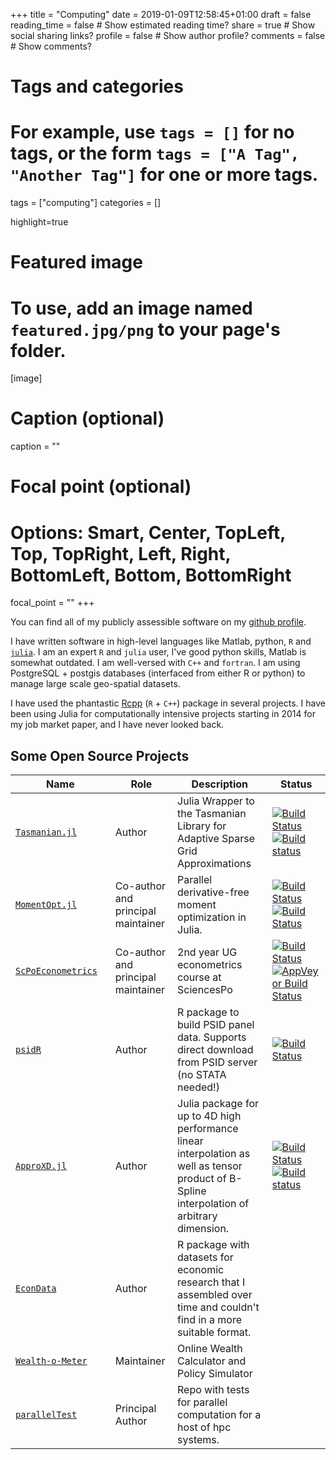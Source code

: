 +++
title = "Computing"
date = 2019-01-09T12:58:45+01:00
draft = false
reading_time = false  # Show estimated reading time?
share = true  # Show social sharing links?
profile = false  # Show author profile?
comments = false  # Show comments?

# Tags and categories
# For example, use `tags = []` for no tags, or the form `tags = ["A Tag", "Another Tag"]` for one or more tags.
tags = ["computing"]
categories = []

highlight=true

# Featured image
# To use, add an image named `featured.jpg/png` to your page's folder. 
[image]
  # Caption (optional)
  caption = ""

  # Focal point (optional)
  # Options: Smart, Center, TopLeft, Top, TopRight, Left, Right, BottomLeft, Bottom, BottomRight
  focal_point = ""
+++



You can find all of my publicly assessible software on my [github profile](https://github.com/floswald).

I have written software in high-level languages like Matlab, python, `R` and [`julia`](https://julialang.org). I am an expert `R` and `julia` user, I've good python skills, Matlab is somewhat outdated. I am well-versed with `C++` and `fortran`. I am using PostgreSQL + postgis databases (interfaced from either R or python) to manage large scale geo-spatial datasets.

I have used the phantastic [Rcpp](http://rcpp.org) (`R` + `C++`) package in several projects. I have been using Julia for computationally intensive projects starting in 2014 for my job market paper, and I have never looked back.

## Some Open Source Projects

 Name  |  Role  |   Description  |  Status     
------------|------|----------------|-----------
[`Tasmanian.jl`](https://github.com/floswald/Tasmanian.jl)<img width=700/> |  Author  | Julia Wrapper to the Tasmanian Library for Adaptive Sparse Grid Approximations | [![Build Status](https://travis-ci.org/floswald/Tasmanian.jl.svg?branch=master)](https://travis-ci.org/floswald/Tasmanian.jl) [![Build status](https://ci.appveyor.com/api/projects/status/di1gkhjhn49ghbge?svg=true)](https://ci.appveyor.com/project/floswald/tasmanian-jl) 
[`MomentOpt.jl`](https://github.com/floswald/MomentOpt.jl)  |  Co-author and principal maintainer  | Parallel derivative-free moment optimization in Julia. |  [![Build Status](https://travis-ci.org/floswald/MomentOpt.jl.svg?branch=master)](https://travis-ci.org/floswald/MomentOpt.jl)[![Build Status](https://ci.appveyor.com/api/projects/status/github/floswald/MomentOpt.jl?branch=master&svg=true)](https://ci.appveyor.com/project/floswald/MomentOpt-jl/branch/master) 
[`ScPoEconometrics`](https://github.com/ScPoEcon/ScPoEconometrics)  |  Co-author and principal maintainer  | 2nd year UG econometrics course at SciencesPo|  [![Build Status](https://travis-ci.org/ScPoEcon/ScPoEconometrics.svg?branch=master)](https://travis-ci.org/ScPoEcon/ScPoEconometrics)[![AppVeyor Build Status](https://ci.appveyor.com/api/projects/status/github/ScPoEcon/ScPoEconometrics?branch=master&svg=true)](https://ci.appveyor.com/project/ScPoEcon/ScPoEconometrics) 
[`psidR`](https://github.com/floswald/psidR)  |  Author  |  R package to build PSID panel data. Supports direct download from PSID server (no STATA needed!) | [![Build Status](https://travis-ci.org/floswald/psidR.svg)](https://travis-ci.org/floswald/psidR) 
[`ApproXD.jl`](https://github.com/floswald/ApproXD.jl) | Author |  Julia package for up to 4D high performance linear interpolation as well as tensor product of B-Spline interpolation of arbitrary dimension. | [![Build Status](https://travis-ci.org/floswald/ApproXD.jl.svg?branch=master)](https://travis-ci.org/floswald/ApproXD.jl)[![Build status](https://ci.appveyor.com/api/projects/status/p4tr6m340xa1r9a6?svg=true)](https://ci.appveyor.com/project/floswald/approxd-jl)
[`EconData`](https://github.com/floswald/EconData)  |  Author  |  R package with datasets for economic research that I assembled over time and couldn't find in a more suitable format. 
[`Wealth-o-Meter`](https://github.com/floswald/wealthometer)  |  Maintainer  | Online Wealth Calculator and Policy Simulator 
[`parallelTest`](https://github.com/floswald/parallelTest)  |  Principal Author  |  Repo with tests for parallel computation for a host of hpc systems. 






